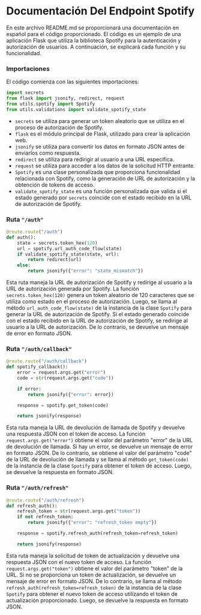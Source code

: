 # Documentación Del Endpoint Spotify

En este archivo README.md se proporcionará una documentación en español para el código proporcionado. El código es un ejemplo de una aplicación Flask que utiliza la biblioteca Spotify para la autenticación y autorización de usuarios. A continuación, se explicará cada función y su funcionalidad.

### Importaciones

El código comienza con las siguientes importaciones:

```python
import secrets
from flask import jsonify, redirect, request
from utils.spotify import Spotify
from utils.validations import validate_spotify_state
```

- `secrets` se utiliza para generar un token aleatorio que se utiliza en el proceso de autorización de Spotify.
- `flask` es el módulo principal de Flask, utilizado para crear la aplicación web.
- `jsonify` se utiliza para convertir los datos en formato JSON antes de enviarlos como respuesta.
- `redirect` se utiliza para redirigir al usuario a una URL específica.
- `request` se utiliza para acceder a los datos de la solicitud HTTP entrante.
- `Spotify` es una clase personalizada que proporciona funcionalidad relacionada con Spotify, como la generación de URL de autorización y la obtención de tokens de acceso.
- `validate_spotify_state` es una función personalizada que valida si el estado generado por `secrets` coincide con el estado recibido en la URL de autorización de Spotify.

### Ruta `"/auth"`

```python
@route.route("/auth")
def auth():
    state = secrets.token_hex(120)
    url = spotify.url_auth_code_flow(state)
    if validate_spotify_state(state, url):
        return redirect(url)
    else:
        return jsonify({"error": "state_mismatch"})
```

Esta ruta maneja la URL de autorización de Spotify y redirige al usuario a la URL de autorización generada por Spotify. La función `secrets.token_hex(120)` genera un token aleatorio de 120 caracteres que se utiliza como estado en el proceso de autorización. Luego, se llama al método `url_auth_code_flow(state)` de la instancia de la clase `Spotify` para generar la URL de autorización de Spotify. Si el estado generado coincide con el estado recibido en la URL de autorización de Spotify, se redirige al usuario a la URL de autorización. De lo contrario, se devuelve un mensaje de error en formato JSON.

### Ruta `"/auth/callback"`

```python
@route.route("/auth/callback")
def spotify_callback():
    error = request.args.get("error")
    code = str(request.args.get("code"))

    if error:
        return jsonify({"error": error})

    response = spotify.get_token(code)

    return jsonify(response)
```

Esta ruta maneja la URL de devolución de llamada de Spotify y devuelve una respuesta JSON con el token de acceso. La función `request.args.get("error")` obtiene el valor del parámetro "error" de la URL de devolución de llamada. Si hay un error, se devuelve un mensaje de error en formato JSON. De lo contrario, se obtiene el valor del parámetro "code" de la URL de devolución de llamada y se llama al método `get_token(code)` de la instancia de la clase `Spotify` para obtener el token de acceso. Luego, se devuelve la respuesta en formato JSON.

### Ruta `"/auth/refresh"`

```python
@route.route("/auth/refresh")
def refresh_auth():
    refresh_token = str(request.args.get("token"))
    if not refresh_token:
        return jsonify({"error": "refresh_token empty"})

    response = spotify.refresh_auth(refresh_token=refresh_token)

    return jsonify(response)
```

Esta ruta maneja la solicitud de token de actualización y devuelve una respuesta JSON con el nuevo token de acceso. La función `request.args.get("token")` obtiene el valor del parámetro "token" de la URL. Si no se proporciona un token de actualización, se devuelve un mensaje de error en formato JSON. De lo contrario, se llama al método `refresh_auth(refresh_token=refresh_token)` de la instancia de la clase `Spotify` para obtener el nuevo token de acceso utilizando el token de actualización proporcionado. Luego, se devuelve la respuesta en formato JSON.
